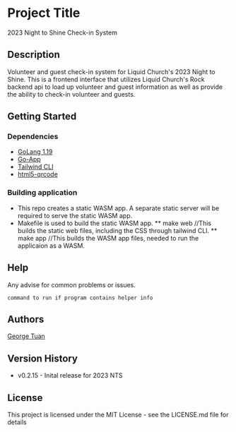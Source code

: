 # Project Title

2023 Night to Shine Check-in System

## Description

Volunteer and guest check-in system for Liquid Church's 2023 Night to Shine. This is a frontend interface that utilizes Liquid Church's Rock backend api to load up volunteer and guest information as well as provide the ability to check-in volunteer and guests.

## Getting Started

### Dependencies

* [GoLang 1.19](https://go.dev/)
* [Go-App](https://go-app.dev/)
* [Tailwind CLI](https://tailwindcss.com/blog/standalone-cli)
* [html5-qrcode](https://github.com/mebjas/html5-qrcode)

### Building application

* This repo creates a static WASM app. A separate static server will be required to serve the static WASM app.
* Makefile is used to build the static WASM app.
** make web //This builds the static web files, including the CSS through tailwind CLI.
** make app //This builds the WASM app files, needed to run the applicaion as a WASM.

## Help

Any advise for common problems or issues.
```
command to run if program contains helper info
```

## Authors

[George Tuan](mailto:george@tuan.pro)

## Version History

* v0.2.15 - Inital release for 2023 NTS

## License

This project is licensed under the MIT License - see the LICENSE.md file for details
